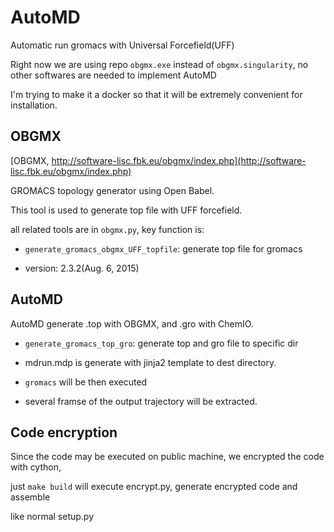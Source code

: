 # AutoMD


Automatic run gromacs with Universal Forcefield(UFF)

Right now we are using repo `obgmx.exe` instead of `obgmx.singularity`, no other
softwares are needed to implement AutoMD




I'm trying to make it a docker so that it will be extremely
convenient for installation.




## OBGMX

[OBGMX, http://software-lisc.fbk.eu/obgmx/index.php](http://software-lisc.fbk.eu/obgmx/index.php)

GROMACS topology generator using Open Babel.

This tool is used to generate top file with UFF forcefield.

all related tools are in `obgmx.py`, key function is:

* `generate_gromacs_obgmx_UFF_topfile`: generate top file for gromacs

* version: 2.3.2(Aug. 6, 2015)



## AutoMD

AutoMD generate .top with OBGMX, and .gro with ChemIO.

* `generate_gromacs_top_gro`: generate top and gro file to specific dir

* mdrun.mdp is generate with jinja2 template to dest directory. 

* `gromacs` will be then executed

* several framse of the output trajectory will be extracted.



## Code encryption

Since the code may be executed on public machine, we encrypted the code with cython,

just `make build` will execute encrypt.py, generate encrypted code and assemble

like normal setup.py
